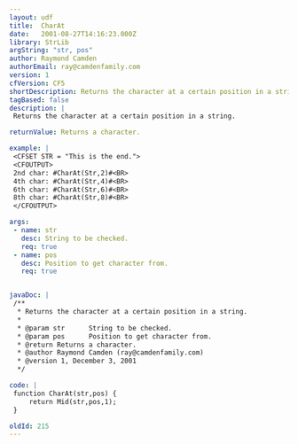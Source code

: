 ```yaml
---
layout: udf
title:  CharAt
date:   2001-08-27T14:16:23.000Z
library: StrLib
argString: "str, pos"
author: Raymond Camden
authorEmail: ray@camdenfamily.com
version: 1
cfVersion: CF5
shortDescription: Returns the character at a certain position in a string.
tagBased: false
description: |
 Returns the character at a certain position in a string.

returnValue: Returns a character.

example: |
 <CFSET STR = "This is the end.">
 <CFOUTPUT>
 2nd char: #CharAt(Str,2)#<BR>
 4th char: #CharAt(Str,4)#<BR>
 6th char: #CharAt(Str,6)#<BR>
 8th char: #CharAt(Str,8)#<BR>
 </CFOUTPUT>

args:
 - name: str
   desc: String to be checked.
   req: true
 - name: pos
   desc: Position to get character from.
   req: true


javaDoc: |
 /**
  * Returns the character at a certain position in a string.
  * 
  * @param str      String to be checked. 
  * @param pos      Position to get character from. 
  * @return Returns a character. 
  * @author Raymond Camden (ray@camdenfamily.com) 
  * @version 1, December 3, 2001 
  */

code: |
 function CharAt(str,pos) {
     return Mid(str,pos,1);
 }

oldId: 215
---
```


